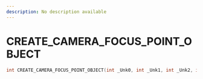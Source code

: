 ```yaml
---
description: No description available 
---
```


# CREATE_CAMERA_FOCUS_POINT_OBJECT

```cpp
int CREATE_CAMERA_FOCUS_POINT_OBJECT(int _Unk0, int _Unk1, int _Unk2, int _Unk3, int _Unk4, int _Unk5, int _Unk6, int _Unk7);
```